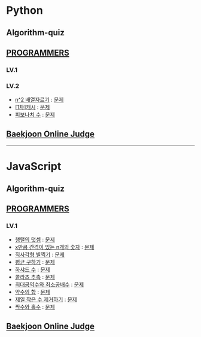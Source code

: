 # Python 
<!-- 2021 연습한거 수정, 깃허브 정리, 깃으로 관리하기, 그 동안 풀었던 문제 업로드. -->
## Algorithm-quiz
<!-- // This repository is for uploading algorithm quiz I solved. -->
## [PROGRAMMERS](https://programmers.co.kr/learn/challenges?tab=algorithm_practice_kit, "Programmers Link")
### LV.1
### LV.2
* [n^2 배열자르기](https://github.com/Jae-hong-lee/Algorithm/blob/main/Python%20algorithm/2022%20%E1%84%91%E1%85%B3%E1%84%85%E1%85%A9%E1%84%80%E1%85%B3%E1%84%85%E1%85%A2%E1%84%86%E1%85%A5%E1%84%89%E1%85%B3/0202(2).py "problem solving") : [문제](https://programmers.co.kr/learn/courses/30/lessons/87390, "Programmers Link")
* [[1차]캐시](https://github.com/Jae-hong-lee/Algorithm/blob/main/Python%20algorithm/2022%20%E1%84%91%E1%85%B3%E1%84%85%E1%85%A9%E1%84%80%E1%85%B3%E1%84%85%E1%85%A2%E1%84%86%E1%85%A5%E1%84%89%E1%85%B3/02051.py "problem solving") : [문제](https://programmers.co.kr/learn/courses/30/lessons/17680, "Programmers Link")
* [피보나치 수](https://github.com/Jae-hong-lee/Algorithm/blob/main/Python%20algorithm/2022%20%E1%84%91%E1%85%B3%E1%84%85%E1%85%A9%E1%84%80%E1%85%B3%E1%84%85%E1%85%A2%E1%84%86%E1%85%A5%E1%84%89%E1%85%B3/0820.py "problem solving") : [문제](https://programmers.co.kr/learn/courses/30/lessons/12945, "Programmers Link")
## [Baekjoon Online Judge](https://www.acmicpc.net)

 <!-- 프로그래머스 문제 형식 정리 예제 -->
 <!-- * [문제 이름](URL "problem solving") : [문제](URL, "Programmers Link") -->

 <!-- 백준 알고리즘 문제 형식 정리 -->
 <!-- * [문제 번호](URL) : 제목 [(문제)](URL) -->
 
 ---
 
# JavaScript
<!-- 2021 연습한거 수정, 깃허브 정리, 깃으로 관리하기, 그 동안 풀었던 문제 업로드. -->
## Algorithm-quiz
<!-- // This repository is for uploading algorithm quiz I solved. -->
## [PROGRAMMERS](https://programmers.co.kr/learn/challenges?tab=algorithm_practice_kit, "Programmers Link")
### LV.1
* [행렬의 덧셈](https://github.com/Jae-hong-lee/Algorithm/blob/main/JS/Programers/martixsum.js "problem solving") : [문제](https://programmers.co.kr/learn/courses/30/lessons/12950, "Programmers Link")
* [x만큼 간격이 있는 n개의 숫자](https://github.com/Jae-hong-lee/Algorithm/blob/main/JS/Programers/3.js "problem solving") : [문제](https://programmers.co.kr/learn/courses/30/lessons/12954, "Programmers Link")
* [직사각형 별찍기](https://github.com/Jae-hong-lee/Algorithm/blob/main/JS/Programers/star.js "problem solving") : [문제](https://programmers.co.kr/learn/courses/30/lessons/12969, "Programmers Link")
* [평균 구하기](https://github.com/Jae-hong-lee/Algorithm/blob/main/JS/Programers/Average.js "problem solving") : [문제](https://programmers.co.kr/learn/courses/30/lessons/12944?language=javascript, "Programmers Link")
* [하샤드 수](https://github.com/Jae-hong-lee/Algorithm/blob/main/JS/Programers/harshad_num.js "problem solving") : [문제](https://programmers.co.kr/learn/courses/30/lessons/12947?language=javascript, "Programmers Link")
* [콜라츠 추측](https://github.com/Jae-hong-lee/Algorithm/blob/main/JS/Programers/colatz.js "problem solving") : [문제](https://programmers.co.kr/learn/courses/30/lessons/12943?language=javascript, "Programmers Link")
* [최대공약수와 최소공배수](https://github.com/Jae-hong-lee/Algorithm/blob/main/JS/Programers/gcd.js "problem solving") : [문제](https://programmers.co.kr/learn/courses/30/lessons/12940?language=javascript, "Programmers Link")
* [약수의 합](https://github.com/Jae-hong-lee/Algorithm/blob/main/JS/Programers/divisor_sum.js "problem solving") : [문제](https://programmers.co.kr/learn/courses/30/lessons/12928?language=javascript, "Programmers Link")
* [제일 작은 수 제거하기](https://github.com/Jae-hong-lee/Algorithm/blob/main/JS/Programers/min_num_del.js "problem solving") : [문제](https://programmers.co.kr/learn/courses/30/lessons/12935?language=javascript, "Programmers Link")
 * [짝수와 홀수](https://github.com/Jae-hong-lee/Algorithm/blob/main/JS/Programers/Odd_Even.js "problem solving") : [문제](https://programmers.co.kr/learn/courses/30/lessons/12937?language=javascript, "Programmers Link")



## [Baekjoon Online Judge](https://www.acmicpc.net)

 <!-- 프로그래머스 문제 형식 정리 예제 -->
 <!-- * [문제 이름](URL "problem solving") : [문제](URL, "Programmers Link") -->

 <!-- 백준 알고리즘 문제 형식 정리 -->
 <!-- * [문제 번호](URL) : 제목 [(문제)](URL) -->
